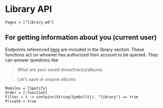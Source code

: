 # Library API

```@contents
Pages = ["library.md"]
```
## For getting information about you (current user)
Endpoints referenced [here](https://developer.spotify.com/console/library/) are included in the library section.
These functions act on whoever has authorized their account to be queried. They can answer questions like

> What are your saved show/tracks/albums

> Let's save or unsave albums


```@autodocs
Modules = [Spotify]
Order = [:function]
Filter = t -> contains(String(Symbol(t)), "library") == true
Private = true
```